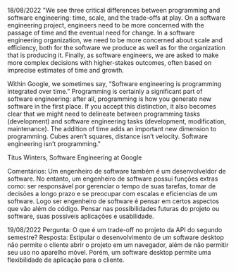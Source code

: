 18/08/2022
"We see three critical differences between programming and software engineering: time, scale, and the trade-offs at play. On a software engineering project, engineers need to be more concerned with the passage of time and the eventual need for change. In a software engineering organization, we need to be more concerned about scale and efficiency, both for the software we produce as well as for the organization that is producing it. Finally, as software engineers, we are asked to make more complex decisions with higher-stakes outcomes, often based on imprecise estimates of time and growth.

Within Google, we sometimes say, “Software engineering is programming integrated over time.” Programming is certainly a significant part of software engineering: after all, programming is how you generate new software in the first place. If you accept this distinction, it also becomes clear that we might need to delineate between programming tasks (development) and software engineering tasks (development, modification, maintenance). The addition of time adds an important new dimension to programming. Cubes aren’t squares, distance isn’t velocity. Software engineering isn’t programming."

Titus Winters, Software Engineering at Google

Comentários:
Um engenheiro de software também é um desenvolveldor de software. No entanto, um engenheiro de software possui funções extras como: ser responsável por gerenciar o tempo de suas tarefas, tomar de decisões a longo prazo e se preocupar com escalas e eficiencias de um software. Logo ser engenheiro de software é pensar em certos aspectos que vão além do código. Pensar nas possíbilidades futuras do projeto ou software, suas possiveis aplicações e usabilidade.

19/08/2022
Pergunta: O que é um trade-off no projeto da API do segundo semestre?
Resposta: Estipular o desenvolvimento de um software desktop não permite o cliente abrir o projeto em um navegador, além de não permitir seu uso no aparelho móvel. Porém, um software desktop permite uma flexibilidade de aplicação para o cliente. 

